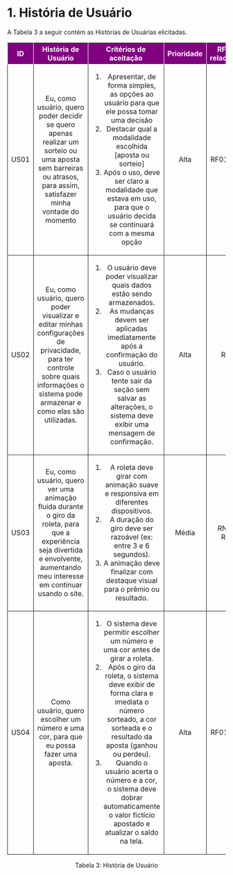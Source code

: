 # 1. História de Usuário

A Tabela 3 a seguir contém as Histórias de Usuárias elicitadas. 

<table>
    <thead>
        <tr style="background-color: purple; color: white" >
            <th style="border-style:solid;border-width:1px;text-align:center">ID</th>
            <th style="border-style:solid;border-width:1px;text-align:center">História de Usuário</th>
            <th style="border-style:solid;border-width:1px;text-align:center">Critérios de aceitação</th>
            <th style="border-style:solid;border-width:1px;text-align:center">Prioridade</th>
            <th style="border-style:solid;border-width:1px;text-align:center">RF/RNF relacionado</th>
        </tr>
    </thead>
    <tbody>
        <tr>
            <span id="ustory-01"></span>
            <td style="border-style:solid;border-width:1px;text-align:center;vertical-align:middle" rowspan="1">US01</td>
            <td style="border-style:solid;border-width:1px;text-align:center;vertical-align:middle" rowspan="1">Eu, como usuário, quero poder decidir se quero apenas realizar um sorteio ou uma aposta sem barreiras ou atrasos, para assim, satisfazer minha vontade do momento</td>
            <td style="border-style:solid;border-width:1px;text-align:center;vertical-align:middle" rowspan="1">
              <ol>
                <li> Apresentar, de forma simples, as opções ao usuário para que ele possa tomar uma decisão</li>
                <li> Destacar qual a modalidade escolhida [aposta ou sorteio]</li>
                <li> Após o uso, deve ser claro a modalidade que estava em uso, para que o usuário decida se continuará com a mesma opção</li>
              </ol>
            </td>
            <td style="border-style:solid;border-width:1px;text-align:center;vertical-align:middle"> Alta </td>
            <td style="border-style:solid;border-width:1px;text-align:center;vertical-align:middle"> RF01, RF05</td>
        </tr>
        <tr>
            <span id="ustory-01"></span>
            <td style="border-style:solid;border-width:1px;text-align:center;vertical-align:middle" rowspan="1">US02</td>
            <td style="border-style:solid;border-width:1px;text-align:center;vertical-align:middle" rowspan="1"> Eu, como usuário, quero poder visualizar e editar minhas configurações de privacidade, para ter controle sobre quais informações o sistema pode armazenar e como elas são utilizadas. </td>
            <td style="border-style:solid;border-width:1px;text-align:center;vertical-align:middle" rowspan="1">
              <ol>
                <li> O usuário deve poder visualizar quais dados estão sendo armazenados. </li>
                <li> As mudanças devem ser aplicadas imediatamente após a confirmação do usuário. </li>
                <li> Caso o usuário tente sair da seção sem salvar as alterações, o sistema deve exibir uma mensagem de confirmação. </li>
              </ol>
            </td>
            <td style="border-style:solid;border-width:1px;text-align:center;vertical-align:middle"> Alta </td>
            <td style="border-style:solid;border-width:1px;text-align:center;vertical-align:middle"> RF06 </td>
        </tr>
        <tr>
            <span id="ustory-01"></span>
            <td style="border-style:solid;border-width:1px;text-align:center;vertical-align:middle" rowspan="1">US03</td>
            <td style="border-style:solid;border-width:1px;text-align:center;vertical-align:middle" rowspan="1">Eu, como usuário, quero ver uma animação fluida durante o giro da roleta,
para que a experiência seja divertida e envolvente, aumentando meu interesse em continuar usando o site. </td>
            <td style="border-style:solid;border-width:1px;text-align:center;vertical-align:middle" rowspan="1">
              <ol>
                <li> A roleta deve girar com animação suave e responsiva em diferentes dispositivos.</li>
                <li> A duração do giro deve ser razoável (ex: entre 3 e 6 segundos).</li>
                <li> A animação deve finalizar com destaque visual para o prêmio ou resultado.</li>
              </ol>
            </td>
            <td style="border-style:solid;border-width:1px;text-align:center;vertical-align:middle"> Média </td>
            <td style="border-style:solid;border-width:1px;text-align:center;vertical-align:middle"> RNF03, RF03 </td>
        </tr>
        <tr>
            <span id="ustory-01"></span>
            <td style="border-style:solid;border-width:1px;text-align:center;vertical-align:middle" rowspan="1">US04</td>
            <td style="border-style:solid;border-width:1px;text-align:center;vertical-align:middle" rowspan="1">Como usuário, quero escolher um número e uma cor, para que eu possa fazer uma aposta. </td>
            <td style="border-style:solid;border-width:1px;text-align:center;vertical-align:middle" rowspan="1">
              <ol>
                <li>O sistema deve permitir escolher um número e uma cor antes de girar a roleta. </li>
                <li> Após o giro da roleta, o sistema deve exibir de forma clara e imediata o número sorteado, a cor sorteada e o resultado da aposta (ganhou ou perdeu). </li>
                  <li>Quando o usuário acerta o número e a cor, o sistema deve dobrar automaticamente o valor fictício apostado e atualizar o saldo na tela.</li>
              </ol>
            </td>
            <td style="border-style:solid;border-width:1px;text-align:center;vertical-align:middle"> Alta</td>
            <td style="border-style:solid;border-width:1px;text-align:center;vertical-align:middle"> 	RF01, RF02</td>
        </tr>
</table>

<div style="text-align: center">
<p>Tabela 3: História de Usuário</p>
</div>
